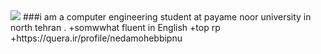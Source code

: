 <img src="https://avatars1.githubusercontent.com/u/69321701?s=460&u=4fae8d6a106a881f35fc4cebabca5b9d0b9e18b1&v=4"/>
###i am a computer engineering student at payame noor university in north tehran .
+somwwhat fluent in English
+top rp
+https://quera.ir/profile/nedamohebbipnu
